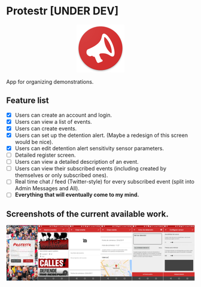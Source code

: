# Protestr [UNDER DEV]

<div align="center">
	<img src="https://raw.githubusercontent.com/GrenderG/Protestr/master/art/web_hi_res_512.png" width="128">
</div>

App for organizing demonstrations.

## Feature list

- [x] Users can create an account and login.
- [x] Users can view a list of events.
- [x] Users can create events.
- [x] Users can set up the detention alert. (Maybe a redesign of this screen would be nice).
- [x] Users can edit detention alert sensitivity sensor parameters.
- [ ] Detailed register screen.
- [ ] Users can view a detailed description of an event.
- [ ] Users can view their subscribed events (including created by themselves or only subscribed ones).
- [ ] Real time chat / feed (Twitter-style) for every subscribed event (split into Admin Messages and All).
- [ ] **Everything that will eventually come to my mind.**

## Screenshots of the current available work.

![Screenshots](https://raw.githubusercontent.com/GrenderG/Protestr/master/art/all_images.jpg)
